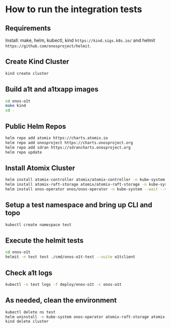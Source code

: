 <!--
SPDX-FileCopyrightText: 2022 2020-present Intel Corporation

SPDX-License-Identifier: Apache-2.0
-->

# How to run the integration tests

## Requirements
Install: make, helm, kubectl, kind `https://kind.sigs.k8s.io/` and helmit `https://github.com/onosproject/helmit`.

## Create Kind Cluster
```bash
kind create cluster
```

## Build a1t and a1txapp images
```bash
cd onos-o1t
make kind
cd - 
```

## Public Helm Repos
```bash
helm repo add atomix https://charts.atomix.io
helm repo add onosproject https://charts.onosproject.org
helm repo add sdran https://sdrancharts.onosproject.org
helm repo update
```

## Install Atomix Cluster
```bash
helm install atomix-controller atomix/atomix-controller -n kube-system --wait --version 0.6.9
helm install atomix-raft-storage atomix/atomix-raft-storage -n kube-system --wait --version 0.1.25
helm install onos-operator onos/onos-operator -n kube-system --wait --version 0.5.2
```

## Setup a test namespace and bring up CLI and topo
```bash
kubectl create namespace test
```

## Execute the helmit tests

```bash
cd onos-o1t
helmit -n test test ./cmd/onos-o1t-test --suite o1tclient
```

## Check a1t logs
```bash
kubectl -n test logs -f deploy/onos-o1t -c onos-o1t
```

## As needed, clean the environment
```bash
kubectl delete ns test
helm uninstall -n kube-system onos-operator atomix-raft-storage atomix-controller
kind delete cluster
```
